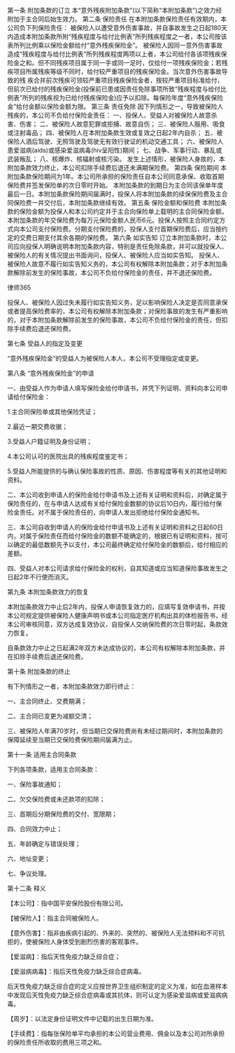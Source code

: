 
 第一条 附加条款的订立 
 本“意外残疾附加条款”(以下简称“本附加条款”)之效力经附加于主合同后始生效力。 
 第二条 保险责任 
 在本附加条款保险责任有效期内，本公司负下列保险责任： 
 被保险人以遭受意外伤害事故，并自事故发生之日起180天内造成本附加条款所附“残疾程度与给付比例表”所列残疾程度之一者，本公司按该表所列比例乘以保险金额给付“意外残疾保险金”。 
 被保险人因同一意外伤害事故造成“残疾程度与给付比例表”所列残疾程度两项以上者，本公司给付各该项残疾保险金之和。但不同残疾项目属于同一手或同一足时，仅给付一项残疾保险金；若残疾项目所属残疾等级不同时，给付较严重项目的残疾保险金。当次意外伤害事故导致的残 
 疾合并前次残疾可领较严重项目残疾保险金者，按较严重项目标准给付，但前次已给付的残疾保险金(投保前已患或因责任免除事项所致“残疾程度与给付比例表”所列的残疾视为已给付残疾保险金)应予以扣除。每保险年度“意外残疾保险金”给付金额以保险金额为限。 
 第三条 责任免除 
 因下列情形之一，导致被保险人残疾的，本公司不负给付保险金责任： 
 一、投保人、受益人对被保险人故意杀害、伤害； 
 二、被保险人故意犯罪或拒捕、故意自伤； 
 三、被保险人服用、吸食或注射毒品； 
 四、被保险人在本附加条款生效或复效之日起2年内自杀； 
 五、被保险人酒后驾驶、无照驾驶及驾驶无有效行驶证的机动交通工具； 
 六、被保险人患爱滋病(aids)或感染爱滋病毒(hiv呈阳性)期间； 
 七、战争、军事行动、暴乱或武装叛乱； 
 八、核爆炸、核辐射或核污染。 
 发生上述情形，被保险人身故的，本附加条款效力终止，本公司扣除手续费后退还未满期保险费。 
 第四条 保险期间 
 本附加条款保险期间为1年。本公司所承担的保险责任自本公司同意承保、收取首期保险费并签发保险单的次日零时开始。 
 本附加条款的到期日为主合同该保单年度最后一日。本附加条款保险期间届满时，投保人将本附加条款的续保保险费及主合同保险费一并交付后，本附加条款继续有效。 
 第五条 保险金额和保险费 
 本附加条款的保险金额为投保人和本公司约定并于主合向保险单上载明的主合同保险金额。 
 本附加条款的年交保险费为每万元保险金额人民币6元。投保人按照主合同约定方式向本公司支付保险费。分期支付保险费的，投保人支付首期保险费后，应当按约定的交费日期支付其余各期的保险费。 
 第六条 如实告知 
 订立本附加条款时，本公司应向投保人明确说明本附加条款内容，特别是责任免除条款，并可以就投保人、被保险人的有关情况提出书面询问，投保人、被保险人应当如实告知。 
 投保人、被保险人故意不履行如实告知义务的，本公司有权解除本附加条款；对于本附加条款解除前发生的保险事故，本公司不负给付保险金的责任，并不退还保险费。 




 
律师365






 投保人、被保险人因过失未履行如实告知义务，足以影响保险人决定是否同意承保或者提高保险费率的，本公司有权解除本附加条款；对保险事故的发生有严重影响的，对于本附加条款解除前发生的保险事故，本公司不负给付保险金的责任，但扣除手续费后退还保险费。 

 第七条 受益人的指定及变更 

 “意外残疾保险金”的受益人为被保险人本人，本公司不受理指定或变更。 

 第八条 “意外残疾保险金”的申请 

 一、由受益人作为申请人填写保险金给付申请书，并凭下列证明、资料向本公司申请给付保险金： 

 1.主合同保险单或其他保险凭证； 

 2.最近一期交费收据； 

 3.受益人户籍证明及身份证明； 

 4.本公司认可的医院出具的残疾程度鉴定书； 

 5.受益人所能提供的与确认保险事故的性质、原因、伤害程度等有关的其他证明和资料。 

 二、本公司收到申请人的保险金给付申请书及上述有关证明和资料后，对确定属于保险责任的，在与申请人达成有关给付保险金数额的协议后10日内，履行给付保险金责任。对不属于保险责任的，向申请人发出拒绝给付保险金通知书。 

 三、本公司自收到申请人的保险金给付申请书及上述有关证明和资料之日起60日内，对属于保险责任而给付保险金的数额不能确定的，根据已有证明和资料，按可以确定的最低数额先予以支付，本公司最终确定给付保险金的数额后，给付相应的差额。 

 四、受益人对本公司请求给付保险金的权利，自其知道或应当知道保险事故发生之日起2年不行使而消灭。 

 第九条 本附加条款效力的恢复 

 本附加条款效力中止后2年内，投保人申请恢复效力的，应填写复效申请书，并按本公司规定提供被保险人健康声明书或本公司指定医疗机构出具的体检报告书，经本公司审核同意，双方达成复效协议，自投保人交纳保险费的次日零时起，条款效力恢复。 

 自条款效力中止之日起满2年双方未达成协议的，本公司有权解除本附加条款，并在扣除手续费后退还保险费。 

 第十条 附加条款的终止 

 有下列情形之一者，本附加条款效力即行终止： 

 一、主合同终止、交费期满； 

 二、主合同已变更为减额交清； 

 三、被保险人年满70岁时，但当期已交保险费尚有未经过期间时，本附加条款的保障延续至当期已交保险费保险期间届满为止。 

 第十一条 适用主合同条款 

 下列各项条款，适用主合同条款： 

 一、保险事故通知； 

 二、欠交保险费或未还款项的扣除； 

 三、首期后分期保险费的交付、宽限期； 

 四、合同效力中止； 

 五、年龄确定与错误处理； 

 六、地址变更； 

 七、争议处理。 

 第十二条 释义 

 【本公司】：指中国平安保险股份有限公司。 

 【被保险人】：指主合同被保险人。 

 【意外伤害】：指非由疾病引起的、外来的、突然的、被保险人无法预料和不可抗拒的，使被保险人身体受到剧烈伤害的客观事件。 

 【爱滋病】：指后天性免疫力缺乏综合症； 

 【爱滋病病毒】：指后天性免疫力缺乏综合症病毒。 

 后天性免疫力缺乏综合症的定义应按世界卫生组织制定的定义为准，如在血液样本中发现后天性免疫力缺乏综合症病毒或其抗体，则可认定为感染爱滋病或爱滋病病毒。 

 【周岁】：以法定身份证明文件中记载的出生日期为准。 

 【手续费】：指每张保险单平均承担的本公司营业费用、佣金以及本公司对所承担的保险责任所收取的费用三项之和。 


 

 
 
 
 
 
  


  
 

  


  


  
 
 
 
 

